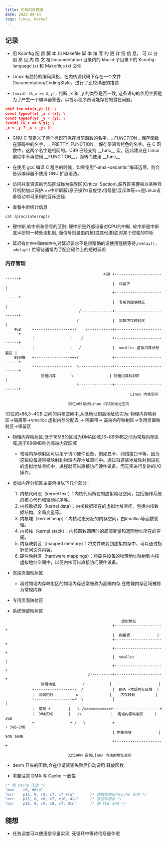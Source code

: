 ```yaml
---
title: 内核内存管理
date: 2023-04-14  
tags: linux, kernal
---
```


## 记录

-  用 Kconfig 配 置 脚 本 和 Makefile 脚 本 编 写 的 更 详 细 信 息， 可 以 分 别 参 见 内 核 文 档Documentation 目录内的 kbuild 子目录下的 Kconfig-language.txt 和 Makefiles.txt 文件 

- Linux 有独特的编码风格，在内核源代码下存在一个文件 Documentation/CodingStyle，进行了比较详细的描述

- `(void) (&_x == &_y);` 判断 \_x 和 \_y 的类型是否一致, 这条语句的作用主要是为了产生一个编译器警告，以提示程序员可能存在的潜在问题。
```c
#def ine min(x,y) ({  \
const typeof(x) _x = (x); \
const typeof(y) _y = (y); \
(void) (&_x == &_y); \
_x < _y ? _x : _y; })
```

- GNU C 预定义了两个标识符保存当前函数的名字，\_ _FUNCTION_ \_ 保存函数在源码中的名字，\_\_PRETTY_FUNCTION\_\_ 保存带语言特色的名字。在 C 函数中，这两个名字是相同的。C99 已经支持 \_\_func\_\_ 宏，因此建议在 Linux 编程中不再使用 \_\_FUNCTION\_\_，而转而使用 \_\_func\_\_

- 在使用 gcc 编译 C 程序的时候，如果使用“-ansi –pedantic”编译选项，则会告诉编译器不使用 GNU 扩展语法。

- 访问共享资源的代码区域称为临界区(Critical Section),临界区需要被以某种互斥机制加以保护.==中断屏蔽\原子操作\自旋锁\信号量\互斥体等==是Linux设备驱动中可采用的互斥途径.

- 查看中断统计信息
```shell
cat /proc/interrupts
```

- 硬中断,软中断和信号的区别: 硬中断是外部设备对CPU的中断, 软中断是中断底半部的一种处理机制, 而信号则是由内核(或其他进程)对某个进程的中断. 

- 延迟有`忙等待`和`睡眠等待`,对延迟要求不是很精确的话使用睡眠等待,`ndelay(), udelay()` 忙等待通常为了配合硬件上的短时延迟

### 内存管理

```
											4GB +---------------------------+
												|  保留区	                |
												+---------------------------+
												|  专用页面映射区           |
								 /--------------+---------------------------+
								/    			|  高端内存映射区           |
	4GB		+----------------+-/    /-----------+---------------------------+
			|                |    /             +---------------------------+
			|                |   /              |  vmalloc 虚拟内存分配器区 |
	896MB	+----------------+==/               +---------------------------+
     		+----------------+  \---------------+---------------------------+
				物理内存       \                | 物理内存映射区             |
					            \---------------+---------------------------+
			                                            Linux 内核空间

							32位x86系统Linux 内核的地址空间
```


32位的x86,3~4GB 之间的内核空间中,从低地址到高地址依次为: 物理内存映射区->隔离带->vmalloc 虚拟内存分配去 -> 隔离带-> 高端内存映射区->专用页面映射区->保留区

- 物理内存映射区,低于16MB的区域为DMA区域,16~896MB之间为常规内存区域,高于896MB称为高端内存区域
	- 物理内存映射区可以用于访问硬件设备，例如显卡、网络接口卡等，因为这些设备通常被映射到物理内存地址空间中。通过将这些地址映射到进程的虚拟地址空间中，进程就可以直接访问硬件设备，而无需进行复杂的I/O操作。

- 虚拟内存分配区主要包括以下几个部分：
	1.  内核代码段（kernel text）：内核代码所在的虚拟地址空间，包括操作系统的核心代码和驱动程序等。
	2.  内核数据段（kernel data）：内核数据所在的虚拟地址空间，包括内核数据结构、全局变量等。
	3.  内核堆（kernel heap）：内核动态分配的内存空间，由kmalloc等函数管理。
	4.  内核栈（kernel stack）：内核函数调用时的局部变量和返回地址所在的空间。
	5.  内存映射区（mapped memory）：将文件映射到虚拟内存中，可以通过指针访问文件内容。
	6.  硬件映射区（hardware mappings）：将硬件设备的物理地址映射到内核虚拟地址空间中，以便内核可以直接访问硬件设备。

- 高端页面映射区
	- 超过物理内存映射区的物理内存通常被称为高端内存,在物理内存区域被称为常规内存

- 专用页面映射区

- 系统保留映射区


```
													虚拟地址
												+---------------------+
												|  向量表	          |
												+---------------------+
												+---------------------+
												|  vmalloc            |
												+---------------------+
									 /----------+---------------------+
				物理地址            /           |                     |
			+----------------+-\  /             |  DMA +常规内存区域  |
			|  高端内存      |   x              |    内存映射         |
			+----------------+=<  \             |                     |
	    	|  常规 +        |   \ /============+---------------------+
	    	|  DMA区域       |   /\             |  高端内存映射区     | 3GB
	    	+----------------+-/   \------------+---------------------+ 3GB-2MB
						                        | 内核模块            | 3GB-16MB
												+---------------------+ 
			                                    
							32位ARM 系统Linux 内核的地址空间
```


- devm 开头的函数,会在申请资源失败后自动调用 释放函数

- 需要注意 DMA 与 Cache 一致性
```C
/* 使 cache 无效 */
"mov    r0, #0\n"
"mcr    p15, 0, r0, c7, c7 0\n"       /* 使数据和指令cache 无效 */
"mcr    p15, 0, r0, c7, c10, 4\n"     /* 放空写缓存 */
"mcr    p15, 0, r0, c8, c7, 0\n"      /* 使 TLB 无效 */
```

## 随想

- 任务调度可以使用信号量实现, 死循环中等待信号量休眠
